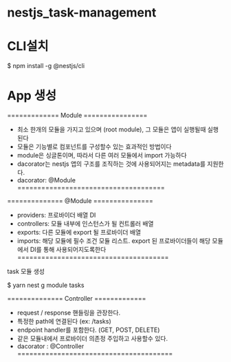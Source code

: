 # nestjs_task-management

# CLI설치
$ npm install -g @nestjs/cli

# App 생성


============= Module ================
- 최소 한개의 모듈을 가지고 있으며 (root module), 그 모듈은 앱이 실행될때 실행된다
- 모듈은 기능별로 컴포넌트를 구성할수 있는 효과적인 방법이다
- module은 싱글톤이며, 따라서 다른 여러 모듈에서 import 가능하다
- dacorator는 nestjs 앱의 구조를 조직하는 것에 사용되어지는 metadata를 지원한다.
- dacorator: @Module
=====================================

============== @Module ===============
- providers: 프로바이더 배열 DI
- controllers: 모듈 내부에 인스턴스가 될 컨트롤러 배열
- exports: 다른 모듈에 export 될 프로바이더 배열
- imports: 해당 모듈에 필수 조건 모듈 리스트. export 된 프로바이더들이 해당 모듈에서 DI를 통해 사용되어지도록한다
======================================


task 모듈 생성

$ yarn nest g module tasks


============== Controller =============
- request / response 핸들링을 관장한다.
- 특정한 path에 연결된다 (ex: /tasks)
- endpoint handler를 포함한다. (GET, POST, DELETE)
- 같은 모듈내에서 프로바이더 의존정 주입하고 사용할수 있다.
- dacorator : @Controller
=======================================
